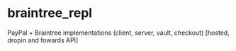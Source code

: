 # braintree_repl
PayPal + Braintree implementations (client, server, vault, checkout) [hosted, dropin and fowards API]
